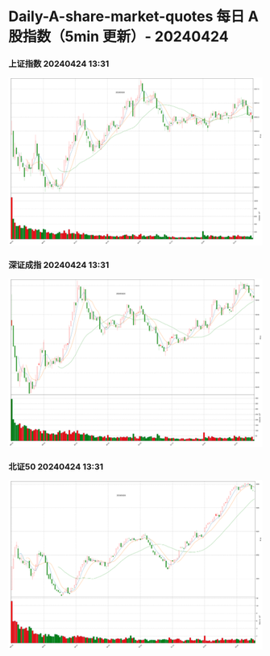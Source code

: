 
# Daily-A-share-market-quotes 每日 A 股指数（5min 更新）- 20240424

### 上证指数 20240424 13:31
![](./fig/2024/4/20240424-sh000001.png)

### 深证成指 20240424 13:31
![](./fig/2024/4/20240424-sz399001.png)

### 北证50 20240424 13:31
![](./fig/2024/4/20240424-bj899050.png)

